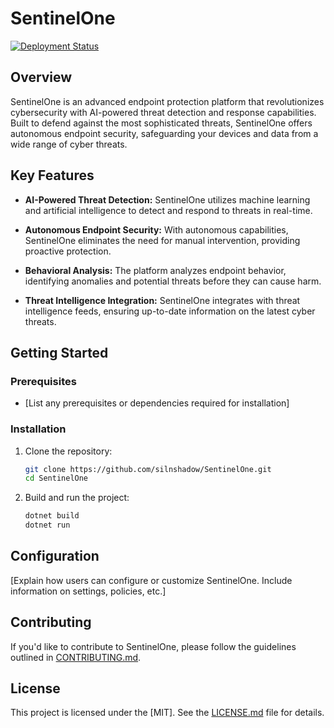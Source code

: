 # SentinelOne

[![Deployment Status](https://github.com/silnshadow/SentinelOne/actions/workflows/dotnet.yml/badge.svg)](https://github.com/silnshadow/SentinelOne/actions/workflows/dotnet.yml)

## Overview

SentinelOne is an advanced endpoint protection platform that revolutionizes cybersecurity with AI-powered threat detection and response capabilities. Built to defend against the most sophisticated threats, SentinelOne offers autonomous endpoint security, safeguarding your devices and data from a wide range of cyber threats.

## Key Features

- **AI-Powered Threat Detection:** SentinelOne utilizes machine learning and artificial intelligence to detect and respond to threats in real-time.

- **Autonomous Endpoint Security:** With autonomous capabilities, SentinelOne eliminates the need for manual intervention, providing proactive protection.

- **Behavioral Analysis:** The platform analyzes endpoint behavior, identifying anomalies and potential threats before they can cause harm.

- **Threat Intelligence Integration:** SentinelOne integrates with threat intelligence feeds, ensuring up-to-date information on the latest cyber threats.

## Getting Started

### Prerequisites

- [List any prerequisites or dependencies required for installation]

### Installation

1. Clone the repository:

   ```bash
   git clone https://github.com/silnshadow/SentinelOne.git
   cd SentinelOne
   ```

2. Build and run the project:

   ```bash
   dotnet build
   dotnet run
   ```

## Configuration

[Explain how users can configure or customize SentinelOne. Include information on settings, policies, etc.]

## Contributing

If you'd like to contribute to SentinelOne, please follow the guidelines outlined in [CONTRIBUTING.md](CONTRIBUTING.md).

## License

This project is licensed under the [MIT]. See the [LICENSE.md](LICENSE.md) file for details.
